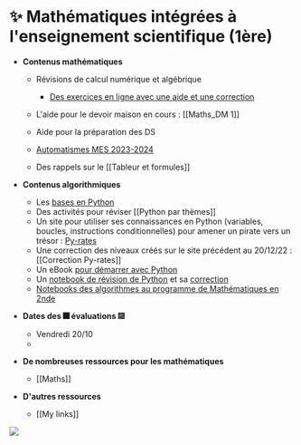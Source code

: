 # ✨ Mathématiques intégrées à l'enseignement scientifique (1ère)

- **Contenus mathématiques**
	- Révisions de calcul numérique et algébrique
		- [Des exercices en ligne avec une aide et une correction](https://tremulotmaths.github.io/remiseaniveau/remiseaniveau.html)

	- L'aide pour le devoir maison en cours : [[Maths_DM 1]]
	- Aide pour la préparation des DS
	- [Automatismes MES 2023-2024](https://prism-floor-4b0.notion.site/Maths-int-gr-es-l-enseignement-scientifique-58fb316950264a06b720ccb2bd1a0a6d?pvs=4)
	- Des rappels sur le [[Tableur et formules]]

- **Contenus algorithmiques**
	- Les [bases en Python](http://193.49.249.136:20180/~web/mpsi/cours.php)
	- Des activités pour réviser [[Python par thèmes]]
	- Un site pour utiliser ses connaissances en Python (variables, boucles, instructions conditionnelles) pour amener un pirate vers un trésor : [Py-rates](https://py-rates.fr/)
	- Une correction des niveaux créés sur le site précédent au 20/12/22 : [[Correction Py-rates]]
	- Un eBook [pour démarrer avec Python](https://www.calameo.com/read/006275542d7b71bd218c2)
	- Un [notebook de révision de Python](https://notebook.basthon.fr/?ipynb=eJztXFtzG0d2_ittiFUEuBAWIEWvzZKccrx-2C0nVqxdvxgKMRg0yJZmeuDpGS4pl6vymn_hykvMfch7nvHH8p1zumd6AFCUKZFOUnaVTHKmr6fP5TuXnh96qc4y1zv57oderqtkkVRJ7-SHH4f8_LS6WuneSS9PyteL4m-2N-y5oi5TevZIfaWdmicO_19o9fyqOi-sSmqVXaXra60WiXUq29fWaXNmda5thXZO_VNSna-v86Qy39fa9X4c_tKJv9ov5q90WpklzZtqZYtKz4vitfpzvbqqdKm0o6nURVE7lZgFnqx_UqVeldouSq1WRi-UtmHJ-K3UF8VVggVitO9roxaFqdT67xUaX9TRntA07yx_pKZ2aqMV0dRVUVc04zLBKMm8KBfJPNNDtUqYUqvEUl_p-qdMWUyS8EuZsSrXP4NyhT2j1mVSVWWywh5qq9bXFyBjrTOsuErKhYzxojYX-o3K6CDMcrm-xj4rp_SlLlOT4imP_RP9GKlvmSjUng4DbfIVdaRdr8r1dbr-eUEnlZ4nWGMzhpr21v8mBMWaXhU11vPRtDei6dsR19dnSSYnnSUqLcqSiCIkTjNsmkjs6hJLVZnRdjQa3eH8H6nJSL2oivQ1FkGbMHZZlHQihb0LPz2iATHkXyuTGcfDMPckpaFzc8oZptEdhv4jywCYNCG-w6Bb8rAhDjGvVWqFcdSC3oKSJZizqrRKQNILU62vh-AIHW9eOV0malErWhGkIp9j0j7mMehc1OEJBkxNnmQDekZD4KzX_2V5fWlSYvz1zyWW0gfD5UUVWq3OS8j6gI_8n_nIM_CoE25f7DOfg0MM1lnkfnd5YhfMud11ghez_dqTW9clj_mcN_uuXYYq3YesPV7_9HhhsKmM-LdwvieRUhivAu-V-sy4iijoEgUeX2HZEEcbbUJGRots31i0rYVvZ8au6qo_7f1LGJDEiKaZ9gYzXvaXVWegG2YTbUhLOzgIjHVw4LUHnxVzcstzK10HDUS9hAXBShU94ROhswEVCltpa0QQ5LVTubG1S2uMM4S-euV_p24Yw13l8wI_T1uqx4vO4kXrLtE7O8Ww4MaWcO3Iz3jkr_D4jZpDzFkz6ctVZlIRUq9prsGJpLPqpuejkfoC4xTeVHhGSgxtKoHWAdeziKTFQhQ1yEQaET_LXGgDTmSND9HEe2qTQQuTDKLPSP2ZBNtg0sKmKoc0ktBcgH4sa2IxVquirLxuwRIxf-a2FFUPTAICLHonyyRzekMZ0GRdnfWlaNqphd1MWgYFM7Gww2yAJKWpyMjQPohmZ7XJSJ9WbsT9Orw5nXqpMBZkKY2uZcVtJ08VOkaX1JWXjYy0DzYpVqZdil9Zc_isTBrOoEX2HSld_Dbwxj1pGJasK_WiQYSlLrEdnjMV0g_FAoAlyABMe1-GBtOe6oMzp71vaovfcSKf27MMZzSg37Ej560OppuTIqTfwRY1zQXzSaSzpCcy2ooqieFIYvaT5dKk5yI_y8K4LmsX1mInTNdvkwws8wanT4RvmmCcKlkFk0W9oepoQCzeMkWwXIYZ1C3NkgvoWR4w7O1N4DuMYC4wEsmFp5R6piLlItuQkUg4SCH8A04YagZsBCuM4XBGp2lR26p3YussG_YgDxiAsNvLX26aPmfqkDDmiSEdkojVvoAFj1XCroOvbWseRx7FuBoDkiG4SZWuSkzTF00Xsw706AeUrbeQ_pFgn4W-AI-8EVPVcElX8REjXbRASXiFpS0SXTHnMnWj0TTNJFv1B31fB_g8gWRYUYfAd8X6v0U9iwllo2a9yRdNL2iX1lmvyMITO0Onll3BwCY7FtQrKBAivc04kk1ULK0YkEw3aWMs4iZ8AQM2aI0QqWtjF6QjSj6AeFWsH3-C5AELW8djl6Ismk1uIgKy1B7wE_ws8lWld60u9I5tG9saLANbrGaqz7aBjRhjKcfIabbMiqTzVkZyAWDVl4MH4uypTc7eolDW_4G3Xpu0Tas-fhuoRzFHxCSPOJrBKOm_hvhDIBKhNzGIM-zfyGkIjYIQ0Bz3JABfW0FJ4KiUnpmyoUy0dlrVyUMfQ9V_h6MYPACNXhhFTjn8BrtguW7N-02S0PgHw2aH7NQyXnA6n2ds8B-MpuTdg6gsbR2yZh6jBKtZQM8YK-EAOnXyrNwWsentfXMk3HQACnGCiDnzVQLMRRZRrA2xCVE8OFUCPknnYYYERwNDuspwPsskNZkYHlJpomk6ntP_0VOY9r7d1Z5HOoGaH9Kfw2nv94fjEfopCjZJPIWoxG0J4zGhEuch807kGzxK2mELbwKg2Qay0x6NTraFYCX5LuwEh8cCxMlVM-UZe1XkP9BB45BgKVcJO1Hkr-B9zoEYrILo343O9P2-N4wiz8piaFID-3E_jHpwsB3NOTigc17_O5wQdjqFBYR8jA05zldf4n-lNbJaogmgxxzqpWbzuBnOwHY8ywu6zIsrba0AkiY4ErHaEI4E-DFJd-BH4J0ZTrsMgJudilVtXORstK-8Q0ee0ZJw-fsJCk1-T2fB4adDH33yvIPfiLC8hcCq7kPEuppZxBMkD76dZEc4LRIkwT9toIACWXlwAL4SFlczGnMWxYPJdMChLgvI_fqa-EFQQ3DP9e4wTCfk2uUpnu9r693laCMcsyPphnDFsQGJouwSwoFXHBxrIE1EqmP23cvZMMQ_vbqgIAD5gSzfrDY4VMfBFuLIRaQQHkwl864nUMrfTcZDdYh_R_j3BP-O8e9j_PvDUH2CH5_i32Q8fhkrX2gXOH6EkHMj0I9p2EbFWQvL08mQ9N69eaKM_lmHmNK7ljt0dHPOQ2Vab5OoYi3cCzpGlxAYNeKceb3OXZhlPicQxO_w2NY5eKCoQrTXNawjMaeUje6YQqzER_JUInE1xWj2-vWpHeyRa8jBJaYj-LYicWEzhiWpvfp0vCeTQ5UZEbXY4WzJ7_csrrGcxUyID2YsPLeTcZxa70nL2-_GL30g8vnm4KSsMXj-HoNPwuC6Sj8UX6v7ZOyvgpHyB-Kwtwy6I9jhZv8cY4x5HIQcitWPnk1eDtX9837wNmM29G64l8pL_ABxNJ8WQ8yboizQtYD6fRkG7rgoQtHh-41bK69nPqKxNNbDUZGWhz3ow1900NJl5Ld5OB4Pdmi1lvPfotUO71erHRx8A-hUwogIsAq-QUr2I7a_5CowTtrBBTCDSwrGMbrMtavLhz6dIzqdQPejQPcJkb376HD70dH2oyfbj463H328_egP248-2X706fajyW4WqcrCuFt55Oi-eeRdYThxDSGQDbbhMNk-RfXoTA0FO8Q-SbiujVjRBHuPj_eIj44FfYdMW8cp1RLmaWjjLUef_VLOijcWZu_x0d7gNyAfi9bhaCNHA3CyYDxiyVG-A173-Y0ljh9nLdEsgOmzMsl9YhRanSPZONiWegLjm3UQeiLszAEJ4BBO-oalSXRKyCsZkan9shEGCkdc2Sq5BGQwy9FopDSIjJ8zjoGapZJnG--8ySG24QEpUsAOIY69Mmmdwd3mZN4CQD-xZ8R8J9RwMlKQiWCUtNQRhJWGDJlPXmH2CL9UanYyo_wh4SqZHjTx21hwhopgf3nT4H656mx9bRmSSQqaYohC6T4FxpJM5MRJHs0FftcuJMVCphE0dDU8H5Oz77sfDTUMy6I1-birLGnj2OhQl0udVqQacHA7qSE-DBGD9gAi7DpRYs23jt4s3ucS3nEqKzFgdGonFHC1eVjEG3RAOF64fBeaXLwGrRWGAFogvVd0MfElAM0E1c416Ze4ybsd-gPRgIl-NFIv9uGtXKlE4nkcUMF-McHtUI5FyktWEKwHM_6_NJINRUBdnqrJJ5Bjhf9ak1tzZZPUJcCa9KmIhDIRzBE3N05etY3vSWULHIjDcpi5cq1d5QNqGGSkCMVRUsk7hCH7x4faFm_MEuGNuThP0Gl_wbAiwnvJs_keMMYsUc-eqfnMC2fc4LPQ4DP__qj7_ml4_9S_f9J9P52e6e9VM0iY5XizVRa1ehpafbzZykatPqJWdzBjbWBcYI0Ud3jJciIbFCbPQFBOuqZDBgievkPWFB25nRWl0Bgg5oMlkG8Xiw6fJrDpb1R6TmhJ4nZpUZQ-W-wkp8KajawcsJAN4QKv9TqtWWdK-OKCglycqpu71Dh3Y-CdpBHwLbRqahFk0lY4ZRp9yzhNqxvHISEPk4GtxgrEV023z56Nt6S5HSUAOE-ncPZv0QRtX4oJhe6kZreH-NUBehsn306kdaPgjixTUVOuwZFx8DlUw9WjFQWxcuBsCpY6Ywv7G8KOBfVIYMy8qFNigv6mLaf05voa2xvcrRD0iApB4xlmS1I0_awoXWMUQsiRTiQctQ5Te5WGQc8TgrgAhnepcX6P-UKa0B-1OAmEp6jMilQtlYoBrka067vBDjxCfYQOngzsVQoya7kt1JtSE0UlHKoEoNf94wGgES-lORR16yrUsZRqRcr_LiXCbfDFibhOtnDntHcy7b0NcfqSwsS-BVL2uaRyexcxJwb4vZM-Dk4EqzX4dZzepOADE814153tYmlCjnNMPJ-CfANSFseqry_x14AiFt3yl72xGHjz9HhvRHVyBEK56pFLMo83-Cenokh_vr5Ypqb6F4kghhpkDorTxBTnpuwl_n7SQF0j7OpZUceM1A5pdRiNKOsr08cbQX22KKVYyTaPioYzod0AfsTzlkU8bW1L3AnFCzsEvo2wkw5hJ-O3UHYSKDsZg7RtXsEHSSzVGxobKuGdrv1vn3ZpPvLQrQVHTfU8168E0k1JpYJXefWkXYky-1GiZFG35JWIbnBKd1Fpg0hDdfhB6CTMYxgeJ75-N4QxcaKHxOGH055o12a5xtdoEeszc7o6TcnBu_DXCKJRsNyjoTrmoPCnDwf5Nok2GWwglX8sLJXR0X2IQfzG3Bcq-cInWxeNeg6ub8tBPmboY0E-n7ygGor1f5JyI8RdJisfe_YZtiYUw6-5NiMUqtCbmtBXmQXvVlJITyhAbA4ODtU2oV42gaBIn0dL28hGPZn5cvZQbpBCS3CQqBvIHBOXT8a8CClwotCnv7rTVlJ7hg2J3WGoVys1m9Yo8mSTqi7h3XIEipJIfmaazGft3kkdTyat1ghpaqKYhqtQlC5OsjAJKFZycOCrE_H3ubYU2jg4eOAg_zGd4SXO8HfHB5d8jpexnXqpHjUpdrhhOUgmZxIKHik7Az3C8vmEz5oLy2wa6sqXfDRUsJoaNho-vU5skGGyrPn1X7GGy-BnyeJ-fXDfgveaD5RFpcuTE46sj7kGUsqzPKSIAdRvWH4DbB9ugO2_nZtMx3D7ZsALEEH5HS9TjTf4XmD7LbPdDqBvWtHtgT7eddvhZDuecYd8468Gdx9MdTUggiIRjwhGJRyo01Gd39gDoqa8L3Sa2kB1P8hTSjCfYBwmga8_bwsnmnZkQrB5g3nY0Bq79LdvtJilcYwBQjeqYCxsSJ7tHlr6Rbtqfv0d1Iv05xyxKJsbllfRUQRC3LB5r29dneHwffmezP5IqpoEQhjopYSuv57lXAS-e8ag_LxKF1m-N5XdoG3h8hdvz4l4fRKlRZo7D1GofjSiq0Wip-XmEIz_3zHKq4Tcoq4lb0EXTt5Yc0f_9CFNj1DhN-MTa5knYnkCSHFt_v8uBkQ3UNIrzqj-WFxZiQpKWY-aZ0UKMxGTWpw7KOzCBPFszAWj8awAInN0fFLPWMwzcyYQVW5t-Nj6FreCr3oNFgPnbaWQo9u362ti6dJfmZM-bL-aqjjihdlCL2k3p6FJH0-TfP0z1UOeNnfUHfmVlEabxW1n4S5Py3QMGOUSbBPzaoIInn7oYJnP4s00RaYVsequJczCwN3btYRGLwrbXg72dbdtRxWNpyxoC6dU7qHGWV5P_XhNUg4bh--arYTj9Rdu2KpGbrwvo25d-AC4OzFOUXDtMqaQm3Ll5CpiBLv52DwLbYp1qeHv2G5xGFl6e1FcCa821uFDRd84LU-pW64Z9nv0_BaFKMPqbyj7BV784y4eZbUt0SOKKHXuSZBupfjXMqnb-piQiNoMZvJ94dAxBLa-2UUYnjIETTgp0VwlfDgIRIJIrqruXw4Iu4iINFRJhBLE_2ATaicVjpLC1DZi8ihtcSlQQJhEkVu4PTLzCidzIlf5csrOHkwbFIXD7mErtq_jOvbYbSAy006-bNB6jMEBlL1Njga_vg_YRiY6jCeRi1NeKJlKH_2S9HCXvD6AEIINM8vARKTOX49ovezNcMee3butbEs6By3iyy6kOEhylLGyoXqwMORvmEDE7nikmjqluYF9LaCAfuY_7wwNvmBGYGW92Pc3BjxWcHzBbgM4tLUk9MUHqVyGdPElA2g-0mEcaKWvbmi3nRdPpJg3ydD3TD7LAB4pzwTSUxVNJy9UN1CgucjNH8-hUCzm5FxMZP0Y-PNwon-nvQ6dIotsQ1I_SM2ig7bgSG6ZNiru8TsWSxtf4rC-MKSUtMKOaxbvJO1fhu_dEIzvHrEMu-MOU3MXpTFmM_oIkE9uiYAlaUrSJmatTFLKjYhi1Ko_c9-XVX8wG7A75bXs3nS6Mnt4uTLy4jIiT1rw1SmHs-zP8MdsqGb4gxpSJX7IKJV00TvftRAarlsvEdpS1R79zjebI6e_0X--dFSdJ46-MORtIG15lRVVZuazLlitStYS_OmJMlmd--8ifcEqvUPj6B6pKH9_v-f5-ZWjXo_Tc5Mb_rwJnr749i8t6e9y2gxpY27tLmaD3TgDFQq1OMAD4JbVbabGi0apSbeDgB5787VEuWOOR_OaKdkVqpDgiYPgN8WCliWMNeHlsFhNa4UuKMpKHcjxbb5-O6T2X87o7H0bm3o6PWBahTZKctRsLq6v-Wtrqfj2WHout67USiL8UqO9MuF6xjv09FIpuahmCBbNw8H7XPO4XxKJ3HaIJJKpnikvx_3J8HjsI0xi6asIb0CGfIddCbzjNoMR3aKhWiBj5Zs_Fybkk3yhU4sUb5yBB_YXd_0V55xMyJneWUJFr6506eVpoS9wUOUN3f3U3dpEgLjvqTzRv1zR3cQ3jxnXheolDBV_FYovl7XYqfudps37wDTotBdChn6Sj575XXeDhp20Z-xztgPJJSPpjL_kc0dNDaJ2gr_NMsz0WTSRFAF3LnTtWOpWlNKxv9lEKVMu-9rqHpYkC9iuxgrHzmq8WJG-tws-p7bHzvP5glnH0QehaishxubTJKG4jDpzHRjvkiqf1OdxLPJdt94u5dFtwdoPRIaVrkw1arK_70WFJqlcwp7DcW0_roepasDoKEvx0f-GwrcuhHAmrzOBna90HZRZU9r_NaeYU18wu6DcblrPBWbRDQfYxLlkfEOh5DJJQ3FkuLPp70JL3PPjAIYw9Bl9ZSFM3anYglNkJOkRSu8-DsAm7CeK6PgcOTOIF2rZTRMYjvJTRByyNTw7jgcGeiOXtM_g2YWvUvrEdfeiyAwtk9ez-ItdUPcmFHr4SC59QHGh5KMEwXL_P3bhXg47s7zWJRWKrnRKfy2Mw-auTm2SM9gTv-MI1mx1JS1JNrhsAWqe5hUXbtjzPeTvI2ymaXVKV99pcFpzbsqyKE9zWj4e-V6mGeYC7jmW3zs5wghLGIZTfVlJAh_tRqsrtMkNNiBkqPD295ePd6-C_p7DV8KYFYaR78_Fb1dXnINxp1QhXbbrOIoX0jsagbme9H78kYaTS_y9kyftH6c59Cp6H_74P_ZrOW4) et sa [correction](https://notebook.basthon.fr/?ipynb=eJzVXUtz48Z2_ittjqpEyhyabz1qxinH9iKuSTyx7_VmOBEhEJRggw0aD11pXK7KNv_ClU2su7iVRTbZhn8s3zmnG2iQoKQhx0rGVbIE4PTr9Hmf0z2_NPwgitLG2ZtfGosg82Ze5jXOfvm1ze_Ps9tl0DhrLLzkp1n8F91oN9I4T3x690y9ClJ14aX4_yxQr2-zq1grL1fRrb-6C9TM06mKDgOdBuGlDhaBzgCXqn_0sqvV3cLLwp_zIG382n7fgV8dxhc_Bn4WzmlcP1A6zoKLOP5JfZMvb7MgUUFKQ6nrOE-VF87wZvWbSoJlEuhZEqhlGMxUoO2U8VcSXMe3HiaI3n7OQzWLw0yt_poB-Dp31gTQRWX6HTXRE-3MiIbO4jyjEeceevEu4mTmXURBWy09xtTS09RWmv5DpDQG8fijjJglq9-BuVhfEnTiZVniLbGGXKvV3TXQmAcRZpx5yUz6-D4Pr4N3KqKNCOfz1R3WmaUquAkSP_Txlvv-jX511A-MFIKnzQDMYkkNadXLZHXnr36f0U75Vx7mWPShJo3VvwpCMacf4xzz-WTS6NDwZY-ru0svkp2OPOXHSUJIERT7ERZNKE7zBFNVURjoTqezw_4_U72O-j6L_Z8wCVpEqOdxQjsS613o6Rl1iC7_nIVRmHI3TD1eEtK-pSoNGUc7dP0V8wCI1CO6Q6cb_LDGDi6tZWqJftSMvgKTCYgzywLlAaXXYba6a4MiAnfxKg0ST81yRTMCVywuMGgT44RoHOf2DTr0w4UXtegddYG9Xv1N8_x8L0H_q98TTKUJglvEmYVaXiXg9RZv-T_xlkeg0VSofXbIdA4KCTHPeGFWt_D0jCm3Ok_QYnSYG3QHecJ9vubFPrZJW_mH4LXnq9-ez0IsKiL6jVPTklAphJeB9pLgMkwzwmDqKdD4EtMGO2pnEdIzIKLDUAM2F7qdhnqZZ81J459th8RGNMyk0ZrytL_OKh1tGU2kIU3t6MgS1tGRkR68V0zJJc0tg9xKIGolJAhSyugN7wjtDbAQ6yzQoTCCfE7VItR56ufopw159aP5m5qhj_R2cRHj93mJdXfSkTvpoIr0ykrRLaixRFzZ80vu-RVev1MXYHOWTMHNMgp9YVIjae5AiSSz8qLls476Ev3ERlUYQvJCWpQHqQOqZxbx45kIaqCJJCJ-JwvBDSiRJT5YE98JJoIUJh5Em476hhg7xKCx9tUC3EhMcw38Ma-Jxlgu4yQzsgVTxPhRuiGoGiASIGDWOJt7URqsCQMarCqzvhZJO9HQm15JoCAmZnaoDaAkCTNSMrQOwtllHkYkT7O0w-0qtDmZGK4INdCShEEuMy4bGazQNqZenhneiEj6YJGiZcqpmJkVm8_CpKAMmmQzJaGLv1pGuXsFwZJ2pVbUiZDUDZbDY_qC-rZoAJAEKYBJ42sLMGmoJihz0vgu1_gbO_KFvoywRy36GytKjdbBcBckCOlvkEVOY0F9Euo0yYmIlqISIjjimENvPg_9K-GfeRymVdKOtcZKGK8_eBFI5h12nxBfgKCfzFtalUWtIeqoQ0xeM0YwXTYzqJkfedeQs9yhXds7S3foIbxGT8QXBlPqpXKEiyxDeiLmIIHwd9hhiBmQEbQwusMenftxrrPGWa_dADOgtRhu2lsQkaXZDG8b9pulReJrb4HXWXCDttuH0994_k8T3fj17ftrui8Y2cTbCy8kkeSJEXANg8CVMHV0lOtS23aMUZTm6JD0yjbJvEwwTFMEp0uJEMsfkFXv2clnYkrNgmuQ3DvRfAXRVeUo0eV1aXcJ6THzOpJArAMZuhCQAY0kSzV0U0sP_X3oYY9df-2BO7WIZNiY8eq_RUWIGmfFqo3ZIdpGLG5aXL4kK4NYCnI9qTInMFPR4kZIAnv-Qwqa9LJiiYEOyXwgjYBJbLNxoERbpSIklRHqGcmphHfNnRXL6N_A_bDHdcp9JyKwikWuWyVkLRing0zgeLHMgrrZ2daufmV9h2lgidlUNVk_sSJley5l6206j2Kv8lV6Sq2Rl9-0nogdJtq7vEeorf4dX41EK0GzJv5qqWcuRbgod9iADWKSwQXy27CKBN9EIGnIPpbshuDIcg6NUcc1gw8oRc36dP9EfnZip2-12H2gT5_ehUmBZwcTtMazp97UrPmIjW09hPHh_zeMfx8qClrAr9Izljml-bONSwv_qV3gi51-tqfSYHERsUH0ZDtE0Q9sEUuCyiZFxoazaj6GDAy1hEuIhsjzTDe2jr7W7t1o37177Hx077RzYv-_Fx-t7q5h2IkzSiy1WHqwfcmUEDVNxE07a51bcQJI7mMEDyQAC2QZgQ7mnh9GorFJrIu0rXiwH-luTxo_1MFzT2dQdW16bE8an_W7HbRTFPSTuBZhiWHJ1mZEealxXWo9EOvZ0wpLu9BagpsOxaRBvZN-JfOefEgORtjX4hCRyxwml-zdkh9HG41NgrWw9NiZJb8R3xccEMMsCP_VKFnTrHvNMOBRmd1DP4QOrWGI8RMzxH07pQhE8S7txjJHR5vxvaMjorjVv8Et5TCEEKNsJJv3HPnNb_C_RIeCN5oUDMELCNScjZX1ABcQa5hPHIRFfBtoLeZhES5ziL4N1xKc4fk1LgCszynoLrEuGLuZyzxMHfez_GRcfPKV5-Sp7ceytNDeNk4stZRHa3heIGgrO9L7_ofrzmAVHTZlop8yaL-lPlP9dea3wKmxIcs9hZ3JEaZk9V9semIeLBVsk7YqREMdh5x8AA55_NrBJhO9Q6uxZa33xIPqHXdG-_AcB577Ju5spBX-IgZiUrXCMf0QUe5iFIkBUeyuHKQmkO6IbvE6yhAhhbAX1ld_JUJVTanPqZMJIiR5S4grENvqjvhebHUbmAvqA7CVZEtVdvB432oTKHMWwtF60icQ525UUOKndWK_ZVQVRxlJopKymr55O23bzIdRUBT-owgQaxRWVByk5zArSZ6Zo4KezAjgVZPwedPrtlUfPwP8DPEzws8YP8dtdYJfp_jpdbtvXY6HPlMLj_zShXCE4LDMhwmHyxht0rT1zH26D3M_ahqPXp7alQPZ6WdlFSYmDFVjlhSE1lZhGZmibdHaW_2N6Cj1yAcNJZBjTBluwjT7BfkX_A2vdb4AEcaZTTSlBe1KuNtnO7NL2R0iZHkrSYCcwsMHzfxctw4ojMRxbcYgGCcjfmV7AFNSB_l590AGh84Mhdfd4FSJeLNmCaPJLkxl98ENsWE3sjIm2kTd5Oub7luTA3m93jlJTnS-2KPznu08yPwPxVjqj-SsV1ZjmA1JsbYIwsuansX6Ob3hMhkQ2RZD13nXe0vKdRvzYXZ7cN_7ThUrVTQ9IGQ_VrMxLZfqTbDPsP8NfmEvAiYOduK2BYChW-C0N6Wb1tSkg0RnHRbBM_k8NcHWeaiNwyfM-bR01X8vupImHbPMfrfbqpHiJaPdI8X790jx3l6phEfN47FrJpg9ZPnR0XfwTBLobvFbbBDAJ7Xtmj0UE2A3pIYYYX3MKV3BbuQigCX41EQyICKx2z-w29-j3a--6m--Gmy-Gm6-Gm2-Gm--Ot58dbL56nTzVa-eUrMkDtMHSXVwH6nuleV43ETuodXuB7I5Hu9pE-WS8blGupyXOKQ0CtFVSPFgsQwkP1KmCGiAg-ejA6LlkTjYtryiEgELJK5eoMXo7CYHwbgUqtDtB88HB62PzldfeOeCP2Et-2gp9vmoVfNyWPdyUPeyX_eyV_OyW_OuDq6uw7qR66Y4KpjPfnnTf1vPT3vlP54PdvV6Vb-zVsoAQ3rGtrMm530H59aUAczBMOAOSZHA87xMvIWpH4JJwBlasEJJb-LzFvMgS58cTY4Xw2bm2ig7NQkpCEFK4cBEf11IDooW3-rMu4F5G847nY4KQJb4PeU0XThX8m7tm7FXiNG4Q4pecJQMjJKFfh55Scg1LzN4xZ6-JHY9I8BeR0GKWIsmkHI7O1NbSGJqPDC6Y2tnano2pTIb8gFkeODELGPGhRzkIyfbOjfTVZerO83ug1RqUWJKMN2k_IgXiWRJpdwktRIiSG3tiC3IAQ7TfAmKXXBA8NDpqm2nRXMyqUGZ0tq20abO54GfkTDFxtViQxx-QgatAUio21EizXt7LyZv0t2PHEpLmhKNygHFul7fLKIN2iBsr47z64DiIYW5HodkoVvUG9XgIl9ypIzQIE2LsgIX5HGb_kQ4YKQPOur7Q3jWt8qTdAtHmbFeDPCwH8AsZTjLMtaTmWzvmx6FIKAmL1TvBHys8F9pKOVcACzle9C_Taq1pGQ5U8R2YO_HErhWzP9RSdf6SeymFMQ6c_My6DZLS1uHSaAgwY4i654qK0x4xNbNMNmUVZRTT6jvQkIJkJp_QrciJA68lxcHMPmmnnr5Ul1MDfu7AJ9bgM_N90H1-wv7_YX5Pqx-n0wug59V0YkdZbQOFTlQLyzUeB1KO1CfENQOirLMjIqpKVWWhndT4T7Kk0ZAKJcr-W022gx-2yyLKpJhGieCYxiWH6z06mHGq3CCB6vhnfKvyIKVMLofx4mps0olec-yk_Qo7FNtg2dGrlagWSpLMO-aYs5cr3KR-mGabs28EoPApLZQRVGgDFqyvwwTPNBPAbW1HxIjdjCQVVcB-apo9vnL7oa8KHuxRrXBk937e2RN2ZYipLY5CfLNLmol0F6Z0j9-h_Ujd1GP1kC3b5Qu87X3I_3psrWbBSzVXGxKpkCcU-49JW1s6qpCPtWSUYR7AVeQUjlpqGP90TmBNxtM9xVtXlKDmI7LaDfMYWtM8SqwuJoFHL24oWitkyDtH93Y-G0tV70q0bmlh5vP-vdGgI_3Yap7lq7HI87qletT41GHAsAm6znodnYPAz9TAzGxL-LcJ2ZortuZVIG1ugMltHY7yzOgszzuCNM5qahmFCdpYU7Y1A0Rr8VAYIc2yhCdXnnkfsFp2eWY2h7j2QojwxXiwJKtT5XypKSp2h-ulIO7ZtqqsZWpjeDBoIFjROI1lIxpjwwRiKIKWJXA2QyaoxbMdp5KsSnqwVmokVTbO2bDLqe8ynBuKpKtt-ETTRpn4Jh7vCFzKsTT97g7TT4Vs7kKlxKta1iLnxQOLov2QEtlFLEvIy00gTi2qJLQlkd1ieZ9oK9FcnWkmsENnlrE89Xq4YOumIbhi9FBh446kIPEB1f4VM1ojX4WdK7F7K-pNc6pfFhSI_YYGScXaWDKF1IZEZ6HhRsWCrkaUgxcQiq71IHtjTBrDhd215KjM5EwrH3LEiwATgV3Lfi4r0sSMbjVJXJ7FGetIPghxPYqiO1178Fsz2K21wVqy_ysCXlSFQj8YHuYMQ1y89dpFecdY_SXZnVxAJILdi3qMG8vBa3y7EkLEmYOnYTzLC_RK6kqGzCpw9IakqBtPgiehHhCdqw8cwTLJkawo32i8D40EkvXYrqhKXEn0mfiTHPfp-DDtTkJ6vSC6Q7aasSZn9OncxbWkdZrrWnjv481nUKgI60t90tYr3r3qmsqx9LdiXaeepWnfuVpUHkaVp5Gladx5em48nRSeTqtjt7dUaN_aQqAZoWmsRGmkhlMMsOEXE2N04wqSVf_QXKa3M7EW5rEnCm6KCKe_JnrHm25Ln3JyQVJIhtEkqqCIYX4w6Ojvtrc87dFvNVRTc7U1goUhlNzuNKWOvoQeByLrWZYusSwvS5PQsrJKSdjDpKX5_oM79lio7Y9uZAEbCU4AV7tZXkSRBLoZVNTRqbBTCHHozRLr1cKQFs6RRgL4E3FSeomwhkFFJI8OjLnVPB8FWiKIB4dPXEGdER7eIM9_HR0dMP7eOOq3LfqWVH2lSrYrJemQM4efaEEHUQii5oh7zWX8WvfnnKc89bQ0SU_ZP1nSr6IDCIMFhV__gvmcGODDTK5eomwVzHUG0oxYtJDzBo_g_HbP9wtLN2-nImC2a1K1z1OG3b5RI0UuhsLy7UnPzovcFN_jta0Qb3M7-9VcNNjeT5gyT1iGX3M0vhU5G4P33sA6AGiB5DeSMpSe4DqnUhhax9wfeoHcH3A9QHXB1wfcP1jcwwGcAPADQA3oAEBNwDcAHADwA0ANwDcAHBDwA0BNwTckGYGuCHghoAbAm4IuCHgRrvqBXbF-muu2F-uwihwnbHt7hBMTEpoGjFVxEz2csXuGe1h92rbjB5OUfCqywZnm3HSHepb_s-coSfTBoWJSRHOZ2Rke5wACJwDJF1jLhfnRmyjibZYN528oLKNM_TDKDCHO8vyxAKOtDIWH2Ictl1CPTfH6wPR9F1XWthmdDQm1rZQor5raeesqvjzU0hbac81SSJ7t0wvo62wiNiyeKPC0jzC5pvTGDL6MyleFqsshJj26H6bywWfsKwf0eoCoyWFl2tl5F61ZF22gD9mMTkC3AhwI8CNaAmAGwFuBLgR4EaAGwNuDLgx4MaAGw8l4DYG3BhwY8CNAXcMuGPAHQPuGHDHgDsG3DEhBXDHgDsG3AngTgB3ArgTwJ0A7gRwJ4A7IewB7gRwp4A7Bdwp4E4Bdwq4U8CdAu4UcKeE5tOd7Y7CgxbZ9P39OXijBZw0fHEM3EkNdzp044MYG3KhA6zgv6KXHz0KdVRN2tL7AL-GOtwx5vSU9pNg4aOzoEIIrp6VriHE6qi3Zj_JE8GFJNlqRcVetXwfuZzYMXA-FFvKejJpWbi4i0kUFP6mMQWco5puckDqs9VFFPswfFwylGAWTJA4tAqnMIDYZY9i2NkpkbYcxIkvovBS_Fg55G-y0BucDJ5rFA4buHKjnMu5MGp1R-yemFtepA1bZMVpCuKT6SyY02rOLUgTb73F6nc6yHNeXKuWUhyNSlqmLuzUXv1QMiR7lXJvUxHjL4KmBn9ooJkH3cUUp6MyYuO6KUxtx9ULochlvY51eZ-VOTBWNlROf0oDt0GaytVJbsWVwb47JznH5aYriqXY7TX3M7Cd6IQtzTnPMmRpvfJKTkeEfzmNCWRKskzl9hzHN-dtMyS0LvKSIMsTXa3yJ9tVX8e3QquFvfOhsg1cIkdlVHzYzazR0JuTkrGz33JeDR7QV3U0yipNouUUQa8cKSe9Q_H-uZeX1b22ZGM9ecNXXNmGNpD_XR1ieEgbJOb0fXFdzdMZ9cSIFM8KmjctssaFRQqseIIJon-QCcHJyRgp9gm0Q-RO9vJGVI4QiaLY0WbPTCucgXfiaTcTjghB7UNQpFg99OjmDVIph_W0RTLjTi7jK8NKNkoka-sNWvVhhL1qbnvj3S20RxedFzHPCrVKTPScV0e2h0kRSPVVdU9MaNKGMaeaLT1hVXPou4zfrQdSD_TBQ5Xq0tiKHlM3KdW9UiDiSigqgbddfkRGFnGJi_GmtkEqQ-O1QW79aa_1lm-JWCtK_JLwkvKFfDLjtT1aeDfVugenTKHcq_sC4JRj02sVDGsLuK-aob9XNcOjl8dm4aPXpHr9ourhjUSVh211ij_GbdUfUaQWb_A8xuuTnjnE1OvTX8Ph7idEnqlRRxWl4BchzKYYeuV3ftzZ4vuSWZV18OzQnGA2JmDKV9ms2YNluS7dPSmnAyE0-dAzFBqpJs4X0v2fQbpZGOjJYTsvQttLuSASXJxcSuyBCpUr5Q15YeEVd8DxNb6UUcSYXFLgGDUcoeDuRK1OGhU8OYaWtlWNVq7NKkZ0nG9aLFQ_bVYsBpR7qFybstdEsuM1x74fJY-_tjfvkuda3WLptubujOJsfGGjTOk6YlOjISLQ832Sh2KtJJ5PKX4h8kA1p-nPSdZsTVsc9zHK82AyWYYH-LgM5cONgx4_5is7Uuxlc4qHaVtN8UCAdDDXFkYkdN3bom4i1F21YNTC0sEI-pvvN3Oik4WGMueZ1JWX0l3HxrShJS-jOIvCi2nVB8kSluN8CWbiLa_MDc1fsqau4Ni5sUl0urlv4PXVbUqtnvtX4SLki1bx9vsf_lSifpfdZk_FpdbqZNbIjQspbC08R6Jhj0d5WXBgWCMJSPsCgcal4ot55KY5vLrIGZNVprJ1Cm4CdFvQep7ABiM3yE42oLlCFsRJpo5k-9Y_3-8pmTs8K2vfdDkMnp6wOoAWSnxULM4tMP5zaUvwbRb-ldwCoZaho-qWYVnt92BLw5VSUlF0wazZv19L7lV48PBKqHZu2Bud9sejwejk9Ph0QDrsPdahep1hb9jvDUbj_uB40D0d9eq14B-7mSJhKtspMgRmkZE4zV571DVBe7EaM8d2BbebBnUVM6Myz-5YSlQNHGq5J_k6tFUPpmK5dFW2jsAdm0u2zHVkC1J2l0FttTt9ug0Sw_mz4BpbkWxpboau2oRwCH6mwx3m45JudXn3nH0EW2iOrtybtPlWjNIOr95tvX53F3U6adg4oRnkk5dm1dU8TKXOyA16lB3J7QjSGE9yRXRxXCRITcxxbkf63BlIToRVbqKomepG4iflgEeR-PG58HujuZ2STGCzcN5uOyuceEmaSc94n8oWtfvDRi0Vor8j6mGDrbhK1Zrp1JiLi3mVVJWtvnDTO49dejmVZw_lvz4QGpZBFmadotxqLywUVVwJLA_1ifNPHGCoHC6Zk_j9ZJto3auC40Mxv36YwfW9fMsx7Hsxru_DKIe592hOUfB9mp9sa2645oHmW9f-uObD_ZoP9mtOBX-PIuA_OgJUNcXTcJFH4r79GORW1RankL_lMj3fnLybkSvt5xfirtBhbNiWF-Jg2_M4c8-3Z3DsVUjmjjNJmY2tU4GuL-m-Tjt0pYA_vshCqXKwBxXG1kGw63EC3qbOkMWXUTmymiKn6BSkEHLI1uHRgXsYumvFI4fshKb235kxxX_VM-1TQHo_TZ1gdQpjJLR1vyYJSP8kykzJ9ZbWAv7oglXbbC5B17lBlpM1rH54gS_2fM2ML18qbTQ1btkP_foPVvh_TZ0p_T__yZEodwCOSp2tVfZOGq_NvVnkPokFjsHXYL4qrrVxofqtwtrg-b6U2b1U47NN9bfJ04asAq3qp2rQ8klFOTI1yeM6WqvPnxKaCzuogAKOe3WHiHlGoNFZvlU1Dva6-bfYF3A3SY0q2mmy60hWEKRlq_5jW43dVoO6VuOaVkO31XCnVqO6VsOaViO31biu1aCmVd9tdbzTWCd1rfoPjXVa12r00Fh0Vdjjmg3dfzrKkiArt7ftijD6KUjoCN0y8OlpFqaQgbfnhgxNmG8AiuOqcPgneLuUKGnbEqs8DyDnCqhzuu2SOiRxtgiTJE7OFyTZzgoSD4turoOEaqHBDOhhDhl2DuqW-mjAdZa3gFmEmLQwAdH-ZzfP62dBzxd-rNFnhm7kH5txvy5vuR4rPadT2Ek5j4E7kcagc9wZNn79lXqTazv5fnX7cL6AP4DG_V__F3Y7MDE)
	- [Notebooks des algorithmes au programme de Mathématiques en 2nde]()


- **Dates des 🎆 évaluations** 🎆
	- Vendredi 20/10
	- 


- **De nombreuses ressources pour les mathématiques**
	- [[Maths]]


- **D'autres ressources**
	- [[My links]]


![](https://www.pearltrees.com/s/file/view/274150552/)
